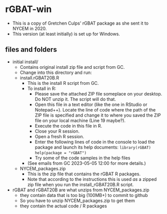 # rGBAT-win
* This is a copy of Gretchen Culps' rGBAT package as she sent it to NYCEM in 2020. 
* This version (at least initially) is set up for Windows.


## files and folders
* initial install/
	* Contains original install zip file and script from GC.
	* Change into this directory and run:
	* install.rGBAT20B.R
		* This is the install R script from GC. 
		* To install in R:
			* Please save the attached ZIP file someplace on your desktop.  Do NOT unzip it. The script will do that.
			* Open this file in a text editor (like the one in RStudio or Notepad++). Locate the line of code where the path of the ZIP file is specified and change it to where you saved the ZIP file on your local machine (Line 19 maybe?). 
			* Execute the code in this file in R.
			* Close your R session. 
			* Open a fresh R session.
			* Enter the following lines of code in the console to load the package and launch its help documents:
				```library(rGBAT)```
				```help(package = "rGBAT")```
			* Try some of the code samples in the help files
		* (See emails from GC 2023-05-05 12:00 for more details.)
	* NYCEM_packages.zip
		* This is the zip file that contains the rGBAT R packages. 
		* Note that according to the instructions this is used _as_ a zipped zip file when you run the install_rGBAT20B.R script.
* rGBAT and rGBAT20B are what unzips from NYCEM_packages.zip
	* they contain data that is too big (100MB+) to commit to github
	* So you have to unzip NYCEM_packages.zip to get them
	* they contain the actual code / R packages



